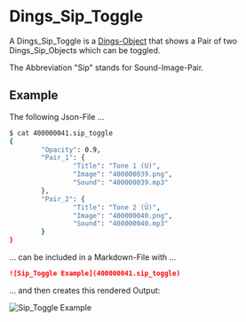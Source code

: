# Dings_Sip_Toggle

A Dings_Sip_Toggle is a [Dings-Object](300040000.md) that shows a Pair of two Dings_Sip_Objects which can be toggled.

The Abbreviation "Sip" stands for Sound-Image-Pair.

## Example

The following Json-File ...

```bash
$ cat 400000041.sip_toggle
{
        "Opacity": 0.9,
        "Pair_1": {
                "Title": "Tone 1 (U)",
                "Image": "400000039.png",
                "Sound": "400000039.mp3"
        },
        "Pair_2": {
                "Title": "Tone 2 (Ü)",
                "Image": "400000040.png",
                "Sound": "400000040.mp3"
        }
}
```

... can be included in a Markdown-File with ...

```markdown
![Sip_Toggle Example](400000041.sip_toggle)
```

... and then creates this rendered Output:

![Sip_Toggle Example](400000041.sip_toggle)

